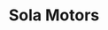 ---
title: "Sola Motors"
url: /ciudad-autonoma-de-buenos-aires/sola-motors/
shop: reparación de automóviles
---